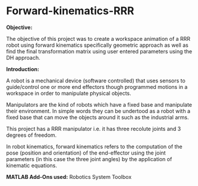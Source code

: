 # Forward-kinematics-RRR

**Objective:**

The objective of this project was to create a workspace animation of a RRR robot using forward kinematics specifically geometric approach as well as find the final transformation matrix using user entered parameters using the DH approach.

**Introduction:**

A robot is a mechanical device (software controlled) that uses sensors to guide/control one or more end effectors though programmed motions in a workspace in order to manipulate physical objects.

Manipulators are the kind of robots which have a fixed base and manipulate their environment. In simple words they can be undertood as a robot with a fixed base that can move the objects around it such as the industrial arms.

This project has a RRR manipulator i.e. it has three recolute joints and 3 degrees of freedom.

In robot kinematics, forward kinematics refers to the computation of the pose (position and orientation) of the end-effector using the joint parameters (in this case the three joint angles) by the application of kinematic equations.

**MATLAB Add-Ons used:**
Robotics System Toolbox
